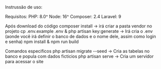 <p>Instrussão de uso:</p>
Requisitos:
    PHP: 8.0^
    Node: 16^ 
    Composer: 2.4 
    Laravel: 9

Após download do código
    composer install -> irá criar a pasta vendor no projeto
    cp .env.example .env & php artisan key:generate -> Irá cria o .env (aonde você irá definir o banco de dados e o nome dele, assim como login e senha)
    npm install & npm run build 

Comandos especificos
    php artisan migrate --seed -> Cria as tabelas no banco e popula com dados ficticios
    php artisan serve -> Cria um servidor para acessar o site